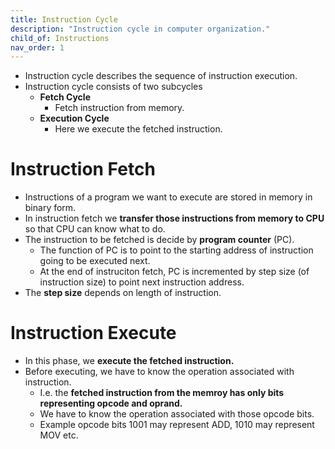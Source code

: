 ```yaml
---
title: Instruction Cycle
description: "Instruction cycle in computer organization."
child_of: Instructions
nav_order: 1
---
```


- Instruction cycle describes the sequence of instruction execution.
- Instruction cycle consists of two subcycles
    - **Fetch Cycle**
        - Fetch instruction from memory.
    - **Execution Cycle**
        - Here we execute the fetched instruction.
 

# Instruction Fetch

- Instructions of a program we want to execute are stored in memory in binary form.
- In instruction fetch we **transfer those instructions from memory to CPU** so that CPU can know what to do.
- The instruction to be fetched is decide by **program counter** (PC).
    - The function of PC is to point to the starting address of instruction going to be executed next.
    - At the end of instruciton fetch, PC is incremented by step size (of instruction size) to point next instruction address.
- The **step size** depends on length of instruction.

# Instruction Execute

- In this phase, we **execute the fetched instruction.**
- Before executing, we have to know the operation associated with instruction.
    - I.e. the **fetched instruction from the memroy has only bits representing opcode and oprand.**
    - We have to know the operation associated with those opcode bits.
    - Example opcode bits 1001 may represent ADD, 1010 may represent MOV etc.